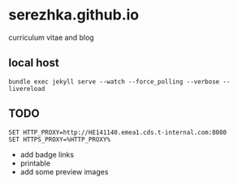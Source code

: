 # serezhka.github.io

curriculum vitae and blog

## local host

```shell
bundle exec jekyll serve --watch --force_polling --verbose --livereload
```

## TODO

```shell
SET HTTP_PROXY=http://HE141140.emea1.cds.t-internal.com:8080
SET HTTPS_PROXY=%HTTP_PROXY%
```

* add badge links
* printable
* add some preview images